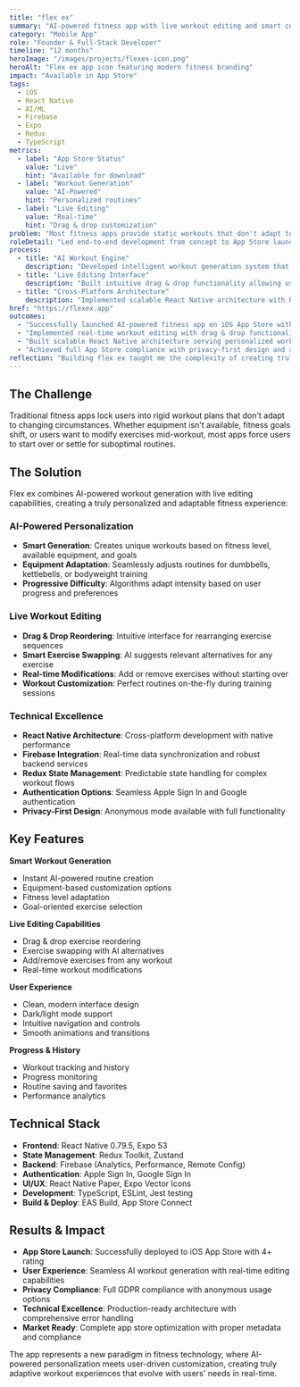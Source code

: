 ```yaml
---
title: "flex ex"
summary: "AI-powered fitness app with live workout editing and smart customization for personalized training experiences."
category: "Mobile App"
role: "Founder & Full-Stack Developer"
timeline: "12 months"
heroImage: "/images/projects/flexex-icon.png"
heroAlt: "Flex ex app icon featuring modern fitness branding"
impact: "Available in App Store"
tags:
  - iOS
  - React Native
  - AI/ML
  - Firebase
  - Expo
  - Redux
  - TypeScript
metrics:
  - label: "App Store Status"
    value: "Live"
    hint: "Available for download"
  - label: "Workout Generation"
    value: "AI-Powered"
    hint: "Personalized routines"
  - label: "Live Editing"
    value: "Real-time"
    hint: "Drag & drop customization"
problem: "Most fitness apps provide static workouts that don't adapt to user preferences, equipment availability, or real-time needs during training sessions."
roleDetail: "Led end-to-end development from concept to App Store launch, including AI integration, mobile architecture, backend services, user authentication, and App Store submission process."
process:
  - title: "AI Workout Engine"
    description: "Developed intelligent workout generation system that creates personalized routines based on fitness level, available equipment, and user goals."
  - title: "Live Editing Interface"
    description: "Built intuitive drag & drop functionality allowing users to reorder exercises, swap alternatives, and modify workouts in real-time during training."
  - title: "Cross-Platform Architecture"
    description: "Implemented scalable React Native architecture with Redux state management, Firebase backend, and seamless authentication flows."
href: "https://flexex.app"
outcomes:
  - "Successfully launched AI-powered fitness app on iOS App Store with 4+ rating"
  - "Implemented real-time workout editing with drag & drop functionality"
  - "Built scalable React Native architecture serving personalized workout generation"
  - "Achieved full App Store compliance with privacy-first design and anonymous usage"
reflection: "Building flex ex taught me the complexity of creating truly adaptive user experiences. The biggest challenge was balancing AI-powered automation with user control - ensuring the AI suggestions felt intelligent while giving users complete editing freedom. The live editing feature required careful state management and smooth UI interactions that feel natural during workouts. Most rewarding was seeing how the combination of AI personalization and real-time customization created something genuinely different in the fitness app space."
---
```


## The Challenge

Traditional fitness apps lock users into rigid workout plans that don't adapt to changing circumstances. Whether equipment isn't available, fitness goals shift, or users want to modify exercises mid-workout, most apps force users to start over or settle for suboptimal routines.

## The Solution

Flex ex combines AI-powered workout generation with live editing capabilities, creating a truly personalized and adaptable fitness experience:

### AI-Powered Personalization
- **Smart Generation**: Creates unique workouts based on fitness level, available equipment, and goals
- **Equipment Adaptation**: Seamlessly adjusts routines for dumbbells, kettlebells, or bodyweight training
- **Progressive Difficulty**: Algorithms adapt intensity based on user progress and preferences

### Live Workout Editing
- **Drag & Drop Reordering**: Intuitive interface for rearranging exercise sequences
- **Smart Exercise Swapping**: AI suggests relevant alternatives for any exercise
- **Real-time Modifications**: Add or remove exercises without starting over
- **Workout Customization**: Perfect routines on-the-fly during training sessions

### Technical Excellence
- **React Native Architecture**: Cross-platform development with native performance
- **Firebase Integration**: Real-time data synchronization and robust backend services
- **Redux State Management**: Predictable state handling for complex workout flows
- **Authentication Options**: Seamless Apple Sign In and Google authentication
- **Privacy-First Design**: Anonymous mode available with full functionality

## Key Features

**Smart Workout Generation**
- Instant AI-powered routine creation
- Equipment-based customization options
- Fitness level adaptation
- Goal-oriented exercise selection

**Live Editing Capabilities**
- Drag & drop exercise reordering
- Exercise swapping with AI alternatives
- Add/remove exercises from any workout
- Real-time workout modifications

**User Experience**
- Clean, modern interface design
- Dark/light mode support
- Intuitive navigation and controls
- Smooth animations and transitions

**Progress & History**
- Workout tracking and history
- Progress monitoring
- Routine saving and favorites
- Performance analytics

## Technical Stack

- **Frontend**: React Native 0.79.5, Expo 53
- **State Management**: Redux Toolkit, Zustand
- **Backend**: Firebase (Analytics, Performance, Remote Config)
- **Authentication**: Apple Sign In, Google Sign In
- **UI/UX**: React Native Paper, Expo Vector Icons
- **Development**: TypeScript, ESLint, Jest testing
- **Build & Deploy**: EAS Build, App Store Connect

## Results & Impact

- **App Store Launch**: Successfully deployed to iOS App Store with 4+ rating
- **User Experience**: Seamless AI workout generation with real-time editing capabilities
- **Privacy Compliance**: Full GDPR compliance with anonymous usage options
- **Technical Excellence**: Production-ready architecture with comprehensive error handling
- **Market Ready**: Complete app store optimization with proper metadata and compliance

The app represents a new paradigm in fitness technology, where AI-powered personalization meets user-driven customization, creating truly adaptive workout experiences that evolve with users' needs in real-time.